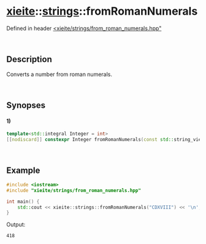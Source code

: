 # [xieite](../../xieite.md)\:\:[strings](../../strings.md)\:\:fromRomanNumerals
Defined in header [<xieite/strings/from_roman_numerals.hpp"](../../../include/xieite/strings/from_roman_numerals.hpp)

&nbsp;

## Description
Converts a number from roman numerals.

&nbsp;

## Synopses
#### 1)
```cpp
template<std::integral Integer = int>
[[nodiscard]] constexpr Integer fromRomanNumerals(const std::string_view value) noexcept;
```

&nbsp;

## Example
```cpp
#include <iostream>
#include "xieite/strings/from_roman_numerals.hpp"

int main() {
    std::cout << xieite::strings::fromRomanNumerals("CDXVIII") << '\n';
}
```
Output:
```
418
```
